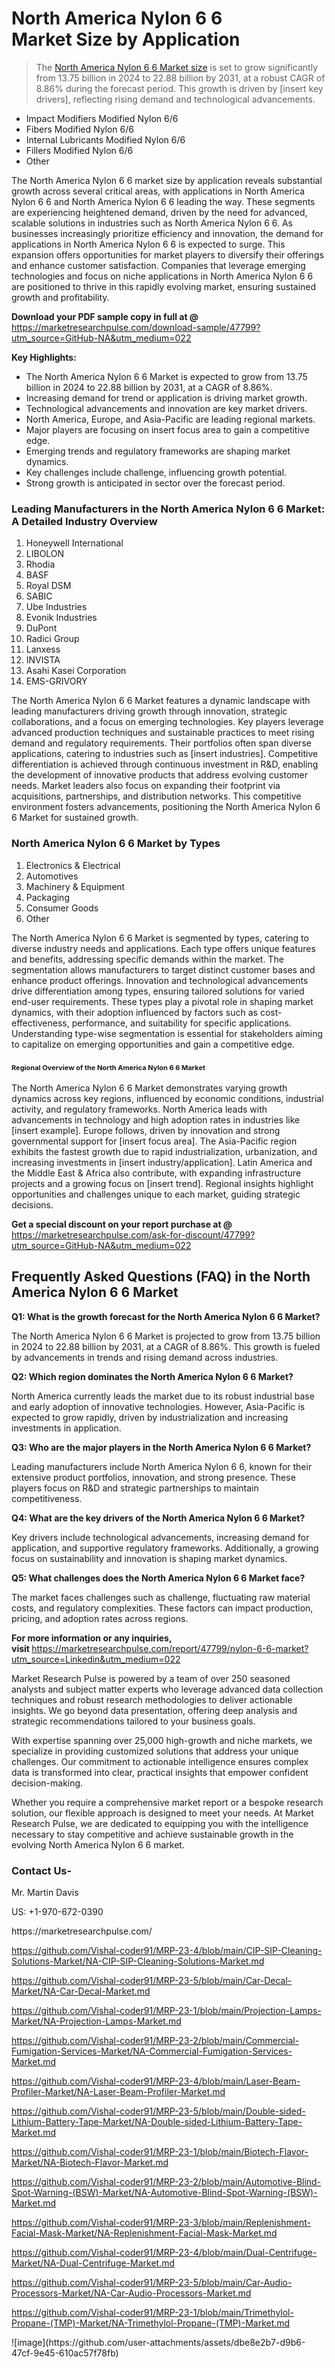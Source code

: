 <h1>North America Nylon 6 6 Market&nbsp;Size by Application</h1><blockquote><p>The <a href="https://marketresearchpulse.com/download-sample/47799?utm_source=GitHub-NA&amp;utm_medium=022">North America Nylon 6 6 Market size</a> is set to grow significantly from 13.75 billion in 2024 to 22.88 billion by 2031, at a robust CAGR of 8.86% during the forecast period. This growth is driven by [insert key drivers], reflecting rising demand and technological advancements.</p></blockquote><ul><li>Impact Modifiers Modified Nylon 6/6<li> Fibers Modified Nylon 6/6<li> Internal Lubricants Modified Nylon 6/6<li> Fillers Modified Nylon 6/6<li> Other</li></ul><p>The North America Nylon 6 6 market size by application reveals substantial growth across several critical areas, with applications in North America Nylon 6 6 and North America Nylon 6 6 leading the way. These segments are experiencing heightened demand, driven by the need for advanced, scalable solutions in industries such as North America Nylon 6 6. As businesses increasingly prioritize efficiency and innovation, the demand for applications in North America Nylon 6 6 is expected to surge. This expansion offers opportunities for market players to diversify their offerings and enhance customer satisfaction. Companies that leverage emerging technologies and focus on niche applications in North America Nylon 6 6 are positioned to thrive in this rapidly evolving market, ensuring sustained growth and profitability.</p><p><strong>Download your PDF sample copy in full at @ </strong><a href="https://marketresearchpulse.com/download-sample/47799?utm_source=GitHub-NA&amp;utm_medium=022">https://marketresearchpulse.com/download-sample/47799?utm_source=GitHub-NA&amp;utm_medium=022</a></p><p><strong>Key Highlights: </strong></p><ul><li>The North America Nylon 6 6 Market is expected to grow from 13.75 billion in 2024 to 22.88 billion by 2031, at a CAGR of 8.86%.</li><li>Increasing demand for trend or application is driving market growth.</li><li>Technological advancements and innovation are key market drivers.</li><li>North America, Europe, and Asia-Pacific are leading regional markets.</li><li>Major players are focusing on insert focus area to gain a competitive edge.</li><li>Emerging trends and regulatory frameworks are shaping market dynamics.</li><li>Key challenges include challenge, influencing growth potential.</li><li>Strong growth is anticipated in sector over the forecast period.</li></ul><h3>Leading Manufacturers in the North America Nylon 6 6 Market: A Detailed Industry Overview</h3><ol><li>Honeywell International</li><li>LIBOLON</li><li>Rhodia</li><li>BASF</li><li>Royal DSM</li><li>SABIC</li><li>Ube Industries</li><li>Evonik Industries</li><li>DuPont</li><li>Radici Group</li><li>Lanxess</li><li>INVISTA</li><li>Asahi Kasei Corporation</li><li>EMS-GRIVORY</li></ol><div class="flex max-w-full flex-col flex-grow"><div class="min-h-8 text-message flex w-full flex-col items-end gap-2 whitespace-normal break-words [.text-message+&amp;]:mt-5" dir="auto" data-message-author-role="assistant" data-message-id="fd8432e4-4910-450d-b182-61b7bfb0a01f" data-message-model-slug="gpt-4o"><div class="flex w-full flex-col gap-1 empty:hidden first:pt-[3px]"><div class="markdown prose w-full break-words dark:prose-invert light"><p>The North America Nylon 6 6 Market features a dynamic landscape with leading manufacturers driving growth through innovation, strategic collaborations, and a focus on emerging technologies. Key players leverage advanced production techniques and sustainable practices to meet rising demand and regulatory requirements. Their portfolios often span diverse applications, catering to industries such as [insert industries]. Competitive differentiation is achieved through continuous investment in R&amp;D, enabling the development of innovative products that address evolving customer needs. Market leaders also focus on expanding their footprint via acquisitions, partnerships, and distribution networks. This competitive environment fosters advancements, positioning the North America Nylon 6 6 Market for sustained growth.</p></div></div></div></div><h3>North America Nylon 6 6 Market by Types</h3><ol><li>Electronics & Electrical<li> Automotives<li> Machinery & Equipment<li> Packaging<li> Consumer Goods<li> Other</li></ol><div class="flex max-w-full flex-col flex-grow"><div class="min-h-8 text-message flex w-full flex-col items-end gap-2 whitespace-normal break-words [.text-message+&amp;]:mt-5" dir="auto" data-message-author-role="assistant" data-message-id="084470be-0bb7-4664-bddf-5156b4f41249" data-message-model-slug="gpt-4o-mini"><div class="flex w-full flex-col gap-1 empty:hidden first:pt-[3px]"><div class="markdown prose w-full break-words dark:prose-invert light"><p>The North America Nylon 6 6 Market is segmented by types, catering to diverse industry needs and applications. Each type offers unique features and benefits, addressing specific demands within the market. The segmentation allows manufacturers to target distinct customer bases and enhance product offerings. Innovation and technological advancements drive differentiation among types, ensuring tailored solutions for varied end-user requirements. These types play a pivotal role in shaping market dynamics, with their adoption influenced by factors such as cost-effectiveness, performance, and suitability for specific applications. Understanding type-wise segmentation is essential for stakeholders aiming to capitalize on emerging opportunities and gain a competitive edge.</p></div></div></div></div><h3><span style="font-size: 11px;">Regional Overview of the North America Nylon 6 6 Market</span></h3><div class="flex max-w-full flex-col flex-grow"><div class="min-h-8 text-message flex w-full flex-col items-end gap-2 whitespace-normal break-words [.text-message+&amp;]:mt-5" dir="auto" data-message-author-role="assistant" data-message-id="e9038762-ce64-4e30-91c9-9bd413514231" data-message-model-slug="gpt-4o-mini"><div class="flex w-full flex-col gap-1 empty:hidden first:pt-[3px]"><div class="markdown prose w-full break-words dark:prose-invert light"><p>The North America Nylon 6 6 Market demonstrates varying growth dynamics across key regions, influenced by economic conditions, industrial activity, and regulatory frameworks. North America leads with advancements in technology and high adoption rates in industries like [insert example]. Europe follows, driven by innovation and strong governmental support for [insert focus area]. The Asia-Pacific region exhibits the fastest growth due to rapid industrialization, urbanization, and increasing investments in [insert industry/application]. Latin America and the Middle East &amp; Africa also contribute, with expanding infrastructure projects and a growing focus on [insert trend]. Regional insights highlight opportunities and challenges unique to each market, guiding strategic decisions.</p></div></div></div></div><p><strong>Get a special discount on your report purchase at @ </strong><a href="https://marketresearchpulse.com/ask-for-discount/47799?utm_source=GitHub-NA&amp;utm_medium=022">https://marketresearchpulse.com/ask-for-discount/47799?utm_source=GitHub-NA&amp;utm_medium=022</a></p><h2>Frequently Asked Questions (FAQ) in the North America Nylon 6 6 Market</h2><p><strong>Q1: What is the growth forecast for the North America Nylon 6 6 Market?</strong></p><p>The North America Nylon 6 6 Market is projected to grow from 13.75 billion in 2024 to 22.88 billion by 2031, at a CAGR of 8.86%. This growth is fueled by advancements in trends and rising demand across industries.</p><p><strong>Q2: Which region dominates the North America Nylon 6 6 Market?</strong></p><p>North America currently leads the market due to its robust industrial base and early adoption of innovative technologies. However, Asia-Pacific is expected to grow rapidly, driven by industrialization and increasing investments in application.</p><p><strong>Q3: Who are the major players in the North America Nylon 6 6 Market?</strong></p><p>Leading manufacturers include North America Nylon 6 6, known for their extensive product portfolios, innovation, and strong presence. These players focus on R&amp;D and strategic partnerships to maintain competitiveness.</p><p><strong>Q4: What are the key drivers of the North America Nylon 6 6 Market?</strong></p><p>Key drivers include technological advancements, increasing demand for application, and supportive regulatory frameworks. Additionally, a growing focus on sustainability and innovation is shaping market dynamics.</p><p><strong>Q5: What challenges does the North America Nylon 6 6 Market face?</strong></p><p>The market faces challenges such as challenge, fluctuating raw material costs, and regulatory complexities. These factors can impact production, pricing, and adoption rates across regions.</p><p><strong>For more information or any inquiries, visit&nbsp;</strong><a href="https://marketresearchpulse.com/report/47799/nylon-6-6-market?utm_source=Linkedin&utm_medium=022">https://marketresearchpulse.com/report/47799/nylon-6-6-market?utm_source=Linkedin&utm_medium=022</a></p><p>Market Research Pulse is powered by a team of over 250 seasoned analysts and subject matter experts who leverage advanced data collection techniques and robust research methodologies to deliver actionable insights. We go beyond data presentation, offering deep analysis and strategic recommendations tailored to your business goals.</p><p>With expertise spanning over 25,000 high-growth and niche markets, we specialize in providing customized solutions that address your unique challenges. Our commitment to actionable intelligence ensures complex data is transformed into clear, practical insights that empower confident decision-making.</p><p>Whether you require a comprehensive market report or a bespoke research solution, our flexible approach is designed to meet your needs. At Market Research Pulse, we are dedicated to equipping you with the intelligence necessary to stay competitive and achieve sustainable growth in the evolving North America Nylon 6 6 market.</p><h3><strong>Contact Us-</strong></h3><p>Mr. Martin Davis</p><p>US: +1-970-672-0390</p><p>https://marketresearchpulse.com/</p><p><a href="https://github.com/Vishal-coder91/MRP-23-4/blob/main/CIP-SIP-Cleaning-Solutions-Market/NA-CIP-SIP-Cleaning-Solutions-Market.md">https://github.com/Vishal-coder91/MRP-23-4/blob/main/CIP-SIP-Cleaning-Solutions-Market/NA-CIP-SIP-Cleaning-Solutions-Market.md</a></p><p><a href="https://github.com/Vishal-coder91/MRP-23-5/blob/main/Car-Decal-Market/NA-Car-Decal-Market.md">https://github.com/Vishal-coder91/MRP-23-5/blob/main/Car-Decal-Market/NA-Car-Decal-Market.md</a></p><p><a href="https://github.com/Vishal-coder91/MRP-23-1/blob/main/Projection-Lamps-Market/NA-Projection-Lamps-Market.md">https://github.com/Vishal-coder91/MRP-23-1/blob/main/Projection-Lamps-Market/NA-Projection-Lamps-Market.md</a></p><p><a href="https://github.com/Vishal-coder91/MRP-23-2/blob/main/Commercial-Fumigation-Services-Market/NA-Commercial-Fumigation-Services-Market.md">https://github.com/Vishal-coder91/MRP-23-2/blob/main/Commercial-Fumigation-Services-Market/NA-Commercial-Fumigation-Services-Market.md</a></p><p><a href="https://github.com/Vishal-coder91/MRP-23-4/blob/main/Laser-Beam-Profiler-Market/NA-Laser-Beam-Profiler-Market.md">https://github.com/Vishal-coder91/MRP-23-4/blob/main/Laser-Beam-Profiler-Market/NA-Laser-Beam-Profiler-Market.md</a></p><p><a href="https://github.com/Vishal-coder91/MRP-23-5/blob/main/Double-sided-Lithium-Battery-Tape-Market/NA-Double-sided-Lithium-Battery-Tape-Market.md">https://github.com/Vishal-coder91/MRP-23-5/blob/main/Double-sided-Lithium-Battery-Tape-Market/NA-Double-sided-Lithium-Battery-Tape-Market.md</a></p><p><a href="https://github.com/Vishal-coder91/MRP-23-1/blob/main/Biotech-Flavor-Market/NA-Biotech-Flavor-Market.md">https://github.com/Vishal-coder91/MRP-23-1/blob/main/Biotech-Flavor-Market/NA-Biotech-Flavor-Market.md</a></p><p><a href="https://github.com/Vishal-coder91/MRP-23-2/blob/main/Automotive-Blind-Spot-Warning-(BSW)-Market/NA-Automotive-Blind-Spot-Warning-(BSW)-Market.md">https://github.com/Vishal-coder91/MRP-23-2/blob/main/Automotive-Blind-Spot-Warning-(BSW)-Market/NA-Automotive-Blind-Spot-Warning-(BSW)-Market.md</a></p><p><a href="https://github.com/Vishal-coder91/MRP-23-3/blob/main/Replenishment-Facial-Mask-Market/NA-Replenishment-Facial-Mask-Market.md">https://github.com/Vishal-coder91/MRP-23-3/blob/main/Replenishment-Facial-Mask-Market/NA-Replenishment-Facial-Mask-Market.md</a></p><p><a href="https://github.com/Vishal-coder91/MRP-23-4/blob/main/Dual-Centrifuge-Market/NA-Dual-Centrifuge-Market.md">https://github.com/Vishal-coder91/MRP-23-4/blob/main/Dual-Centrifuge-Market/NA-Dual-Centrifuge-Market.md</a></p><p><a href="https://github.com/Vishal-coder91/MRP-23-5/blob/main/Car-Audio-Processors-Market/NA-Car-Audio-Processors-Market.md">https://github.com/Vishal-coder91/MRP-23-5/blob/main/Car-Audio-Processors-Market/NA-Car-Audio-Processors-Market.md</a></p><p><a href="https://github.com/Vishal-coder91/MRP-23-1/blob/main/Trimethylol-Propane-(TMP)-Market/NA-Trimethylol-Propane-(TMP)-Market.md">https://github.com/Vishal-coder91/MRP-23-1/blob/main/Trimethylol-Propane-(TMP)-Market/NA-Trimethylol-Propane-(TMP)-Market.md</a></p>
![image](https://github.com/user-attachments/assets/dbe8e2b7-d9b6-47cf-9e45-610ac57f78fb)
